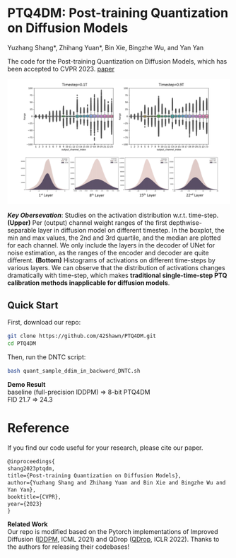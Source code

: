 # PTQ4DM: Post-training Quantization on Diffusion Models    
Yuzhang Shang*, Zhihang Yuan*, Bin Xie, Bingzhe Wu, and Yan Yan    

The code for the Post-training Quantization on Diffusion Models, which has been accepted to CVPR 2023. [paper](https://arxiv.org/abs/2211.15736)

<img src="activation_hist.png" width="700">    

**_Key Obersevation_**: Studies on the activation distribution w.r.t. time-step. **(Upper)** Per (output) channel weight ranges of the first depthwise-separable layer in diffusion model on different timestep. In the boxplot, the min and max values, the 2nd and 3rd quartile, and the median are plotted for each channel. We only include the layers in the decoder of UNet for noise estimation, as the ranges of the encoder and decoder are quite different. **(Bottom)** Histograms of activations on different time-steps by various layers. We can observe that the distribution of activations changes dramatically with time-step, which makes **traditional single-time-step PTQ calibration methods inapplicable for diffusion models**.

## Quick Start
First, download our repo:
```bash
git clone https://github.com/42Shawn/PTQ4DM.git
cd PTQ4DM
```
Then, run the DNTC script:
```bash
bash quant_sample_ddim_in_backword_DNTC.sh
```

**Demo Result**   
baseline (full-precision IDDPM) => 8-bit PTQ4DM    
           FID 21.7 => 24.3

# Reference
If you find our code useful for your research, please cite our paper.
```
@inproceedings{
shang2023ptqdm,
title={Post-training Quantization on Diffusion Models},
author={Yuzhang Shang and Zhihang Yuan and Bin Xie and Bingzhe Wu and Yan Yan},
booktitle={CVPR},
year={2023}
}
```

**Related Work**    
Our repo is modified based on the Pytorch implementations of Improved Diffusion ([IDDPM](https://github.com/openai/improved-diffusion), ICML 2021) and QDrop ([QDrop](https://github.com/wimh966/QDrop), ICLR 2022). Thanks to the authors for releasing their codebases!
